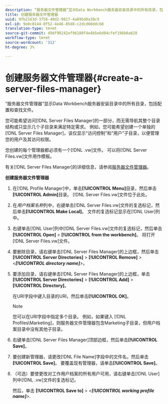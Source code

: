 ```yaml
---
description: “服务器文件管理器”显示Data Workbench服务器安装目录中的所有目录，包括配置和查找文件。
title: 创建服务器文件管理器
uuid: 9fb2163d-3756-40d2-9817-4a89bd8a38c9
exl-id: 9e0c8144-0f52-4e46-85d8-c2dcd60ddcb8
translation-type: tm+mt
source-git-commit: d9df90242ef96188f4e4b5e6d04cfef196b0a628
workflow-type: tm+mt
source-wordcount: '312'
ht-degree: 3%

---
```


# 创建服务器文件管理器{#create-a-server-files-manager}

“服务器文件管理器”显示Data Workbench服务器安装目录中的所有目录，包括配置和查找文件。

您可能希望访问[!DNL Server Files Manager]的一部分，而无需导航其整个目录结构或只显示几个子目录来满足特定需求。 例如，您可能希望创建一个单独的[!DNL Server Files Manager]，该仅显示“访问控制”和“用户”子目录，以便管理您的用户及其访问权限。

您创建的每个管理器都必须有一个[!DNL .vw]文件。 可以将[!DNL Server Files.vw]文件用作模板。

有关[!DNL Server Files Manager]的详细信息，请参阅[服务器文件管理器](../../../../home/c-get-started/c-admin-intrf/c-svr-files-mgr.md#concept-73a0808487c8424285ae7302f53bc5f4)。

**创建服务器文件管理器**

1. 在[!DNL Profile Manager]中，单击&#x200B;**[!UICONTROL Menu]**&#x200B;目录，然后单击&#x200B;**[!UICONTROL Admin]**&#x200B;目录。 [!DNL Server Files.vw]文件位于此处。
1. 在&#x200B;*用户档案名称*&#x200B;列中，右键单击[!DNL Server Files.vw]文件的复选标记，然后单击&#x200B;**[!UICONTROL Make Local]**。 文件的复选标记显示在[!DNL User]列中。
1. 右键单击[!DNL User]列中[!DNL Server Files.vw]文件的复选标记，然后单击&#x200B;**[!UICONTROL Open]** > **[!UICONTROL from the workbench]**。 将打开[!DNL Server Files.vw]文件。
1. 要删除目录，请右键单击[!DNL Server Files Manager]的上边框，然后单击&#x200B;**[!UICONTROL Server Directories]** > **[!UICONTROL Remove]** > *&lt;**[!UICONTROL directory name]**>*。
1. 要添加目录，请右键单击[!DNL Server Files Manager]的上边框，单击&#x200B;**[!UICONTROL Server Directories]** > **[!UICONTROL Add]** > **[!UICONTROL Directory]**。

   在URI字段中键入目录的URI，然后单击&#x200B;**[!UICONTROL OK]**。

   >[!NOTE]
   >
   >您可以在URI字段中指定多个目录。 例如，如果键入 [!DNL Profiles\Marketing\]，则服务器文件管理器包含Marketing子目录，但用户档案目录中没有其他子目录。

1. 右键单击[!DNL Server Files Manager]顶部边框，然后单击&#x200B;**[!UICONTROL Save]**。
1. 要创建新管理器，请更改[!DNL File Name]字段中的文件名，然后单击&#x200B;**[!UICONTROL Save]**。 要覆盖现有管理器，请单击&#x200B;**[!UICONTROL Save]**。
1. （可选）要使更改对工作用户档案的所有用户可用，请右键单击[!DNL User]列中[!DNL .vw]文件的复选标记。

   然后，单击 **[!UICONTROL Save to]** > *&lt;**[!UICONTROL working profile name]**>*.
